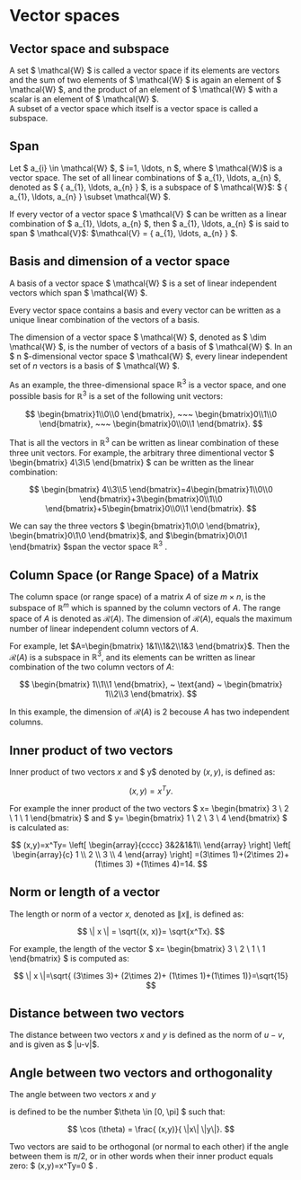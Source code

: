 # Vector spaces

## Vector space and subspace 
A set $ \mathcal{W} $  is called a vector space if its elements are vectors and the sum of two elements of $ \mathcal{W} $ is again an element of $ \mathcal{W} $, and the product of an element of $ \mathcal{W} $ with a scalar is an element of $ \mathcal{W} $.  
A subset of a vector space which itself is a vector space is called a subspace. 

## Span 
Let $ a_{i} \in \mathcal{W} $,  $ i=1, \ldots, n $, where $ \mathcal{W}$ is a vector space. The set of all linear combinations of $ a_{1}, \ldots, a_{n} $, denoted as $ \{ a_{1}, \ldots, a_{n} \} $, is a subspace of $ \mathcal{W}$: $ \{ a_{1}, \ldots, a_{n} \} \subset \mathcal{W} $. 

If every vector of a vector space $ \mathcal{V} $ can be written as a linear combination of $ a_{1}, \ldots, a_{n} $, then $ a_{1}, \ldots, a_{n} $ is said to span $ \mathcal{V}$: $\mathcal{V} = \{ a_{1}, \ldots, a_{n} \} $.

## Basis and dimension of a vector space
A basis of a vector space $ \mathcal{W} $ is a set of linear independent vectors which span $ \mathcal{W} $.

Every vector space contains a basis and every vector can be written as a unique linear combination of the vectors of a basis.

The dimension of a vector space $ \mathcal{W} $, denoted as $ \dim \mathcal{W} $, is the number of vectors of a basis of $ \mathcal{W} $. In an $ n $-dimensional vector space $ \mathcal{W} $, every linear independent set of $n$ vectors is a basis of $ \mathcal{W} $. 

As an example, the three-dimensional space $\mathbb{R}^3$ is a vector space, and one possible basis for $\mathbb{R}^3$  is a set of the following unit vectors:

$$ 
\begin{bmatrix}1\\0\\0 \end{bmatrix}, ~~~ \begin{bmatrix}0\\1\\0 \end{bmatrix}, ~~~ \begin{bmatrix}0\\0\\1 \end{bmatrix}. 
$$

That is all the vectors in  $\mathbb{R}^3$ can be written as linear combination of these three unit vectors. For example, the arbitrary three dimentional  vector $ \begin{bmatrix} 4\\3\\5 \end{bmatrix} $ can be written as the linear combination:

$$
\begin{bmatrix} 4\\3\\5 \end{bmatrix}=4\begin{bmatrix}1\\0\\0 \end{bmatrix}+3\begin{bmatrix}0\\1\\0 \end{bmatrix}+5\begin{bmatrix}0\\0\\1 \end{bmatrix}. 
$$ 

We can say the three vectors  $ \begin{bmatrix}1\\0\\0 \end{bmatrix}, \begin{bmatrix}0\\1\\0 \end{bmatrix}$, and $\begin{bmatrix}0\\0\\1 \end{bmatrix} $span the vector space $\mathbb{R}^3$ . 

## Column Space (or Range Space) of a Matrix
The column space (or range space) of a matrix $A$ of size  $m\times n$, is the subspace of $\mathbb{R}^{m}$ which is spanned by the column vectors of $A$. The range space of $A$ is denoted as $\mathcal{R}(A)$.  The dimension of $\mathcal{R}(A)$, equals the maximum number of linear independent column vectors of $A$.

For example, let $A=\begin{bmatrix} 1&1\\1&2\\1&3 \end{bmatrix}$. Then the $\mathcal{R}(A)$ is a subspace in $\mathbb{R}^{3}$, and its elements can be written as linear combination of the two column vectors of $A$:

$$
\begin{bmatrix} 1\\1\\1 \end{bmatrix}, ~ \text{and} ~ \begin{bmatrix} 1\\2\\3 \end{bmatrix}. 
$$ 

In this example, the dimension of $\mathcal{R}(A)$ is 2 becouse $A$ has two independent columns. 

## Inner product of two vectors 
Inner product of two vectors $x$ and $ y$ denoted by $(x,y)$, is defined as: 

$$ 
(x,y)=x^Ty. 
$$ 

For example the inner product of the two vectors $ x= \begin{bmatrix} 3 \\ 2 \\ 1 \\ 1 \end{bmatrix} $ and $ y= \begin{bmatrix} 1 \\ 2 \\ 3 \\ 4 \end{bmatrix} $ is calculated as: 

$$   
(x,y)=x^Ty= \left[ \begin{array}{cccc} 3&2&1&1\\ \end{array} \right] \left[ \begin{array}{c} 1 \\ 2 \\ 3 \\ 4 \end{array} \right] =(3\times 1)+(2\times 2)+(1\times 3) +(1\times 4)=14.  
$$

## Norm or length of a vector
The length or norm of a vector $x$, denoted as $\|x\|$, is defined as:

$$ 
\| x \| = \sqrt{(x, x)}= \sqrt{x^Tx}. 
$$ 

For example, the length of the vector $ x= \begin{bmatrix} 3 \\ 2 \\ 1 \\ 1 \end{bmatrix} $ is computed as: 

$$ 
\| x \|=\sqrt{ (3\times 3)+ (2\times 2)+ (1\times 1)+(1\times 1)}=\sqrt{15} 
$$ 

## Distance between two vectors
The distance between two vectors $x$ and $y$ is defined as the norm of $u-v$, and is given as $ \|u-v\|$.

## Angle between two vectors and orthogonality
The angle between two vectors $x$ and $y$

is defined to be the number $\theta \in [0, \pi] $  such that:

$$
\cos (\theta) = \frac{ (x,y)}{ \|x\| \|y\|}.
$$ 

Two vectors are said to be orthogonal (or normal to each other) if the angle between them is $\pi/2$, or in other words when their inner product equals zero: $ (x,y)=x^Ty=0 $ .

